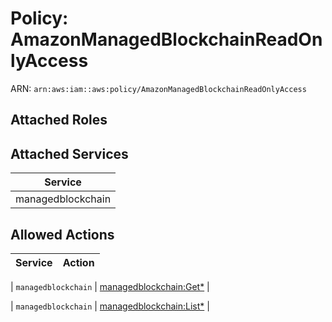 # Policy: AmazonManagedBlockchainReadOnlyAccess

ARN: `arn:aws:iam::aws:policy/AmazonManagedBlockchainReadOnlyAccess`

## Attached Roles

## Attached Services

| Service |
|---------|
| managedblockchain |

## Allowed Actions

| Service | Action |
|:-------:|--------|

| `managedblockchain` | [managedblockchain:Get*](../actions.md#managedblockchain:getall) |

| `managedblockchain` | [managedblockchain:List*](../actions.md#managedblockchain:listall) |
